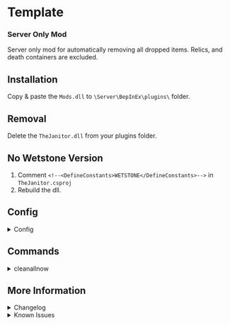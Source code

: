 # Template
### Server Only Mod
Server only mod for automatically removing all dropped items.
Relics, and death containers are excluded.

## Installation
Copy & paste the `Mods.dll` to `\Server\BepInEx\plugins\` folder.

## Removal
Delete the `TheJanitor.dll` from your plugins folder.

## No Wetstone Version
1. Comment `<!--<DefineConstants>WETSTONE</DefineConstants>-->` in `TheJanitor.csproj`
2. Rebuild the dll.

## Config
<details>
<summary>Config</summary>

- `Enable Chat Listen` [default `true`]\
Enable hooking into chat to listen to chat messages.
- `Chat Command` [default `~cleanallnow`]\
Clean all dropped items on the server.
- `Enable Auto Cleaner` [default `true`]\
Enable the auto cleaner.\
Does not included an already existing dropped items.\
Relics & death bags are also excluded.
- `Auto Clean Timer` [default `600`]\
Timer in seconds to wait before the dropped item is deleted automatically.

</details>

## Commands

<details>
<summary>cleanallnow</summary>

`~cleanallnow`\
Clean all dropped items on the server.

</details>

## More Information
<details>
<summary>Changelog</summary>

`1.0.0`
- Initial Release

</details>

<details>
<summary>Known Issues</summary>

### General
- No known issue.

</details>